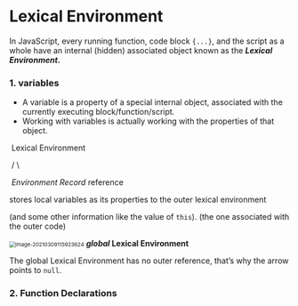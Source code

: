 # Lexical Environment

In JavaScript, every running function, code block `{...}`, and the script as a whole have an internal (hidden) associated object known as the ***Lexical Environment*.**



### 1. variables 

- A variable is a property of a special internal object, associated with the currently executing block/function/script.
- Working with variables is actually working with the properties of that object.

​											                             	Lexical Environment

​											/										                                           	\

​             *Environment Record*     																		reference

stores local variables as its properties                                                        to the outer lexical environment

(and some other information like the value of `this`).                     (the one associated with the outer code)

<img src="../../../../../resources/image-20210309115923624.png" alt="image-20210309115923624" style="zoom:67%;" />   ***global* Lexical Environment**

The global Lexical Environment has no outer reference, that’s why the arrow points to `null`.



### 2. Function Declarations


